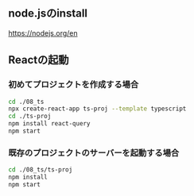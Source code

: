 ## node.jsのinstall

https://nodejs.org/en

## Reactの起動

### 初めてプロジェクトを作成する場合

```sh
cd ./08_ts
npx create-react-app ts-proj --template typescript
cd ./ts-proj
npm install react-query
npm start
```

### 既存のプロジェクトのサーバーを起動する場合

```sh
cd ./08_ts/ts-proj
npm install
npm start
```